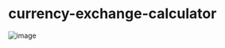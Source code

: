 # currency-exchange-calculator

![image](https://user-images.githubusercontent.com/83729929/160294270-83381813-090e-428a-b051-96c2fbdcda5e.png)

